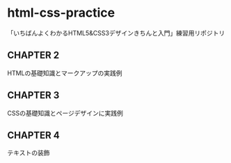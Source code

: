# html-css-practice

「いちばんよくわかるHTML5&CSS3デザインきちんと入門」練習用リポジトリ

## CHAPTER 2

HTMLの基礎知識とマークアップの実践例

## CHAPTER 3

CSSの基礎知識とページデザインに実践例

## CHAPTER 4

テキストの装飾